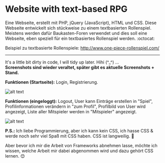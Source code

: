 # Website with text-based RPG

Eine Webseite, erstellt mit PHP, jQuery (JavaScript), HTML und CSS. Diese Webseite entwickelt sich stückweise zu einem textbasierten Rollenspiel. Meistens werden dafür Baukasten-Foren verwendet und dies soll eine Webseite, eben speziell für ein textbasiertes Rollenspiel werden. :octocat:

Beispiel zu textbasierte Rollenspiele: http://www.one-piece-rollenspiel.com/

-------------------------------------------------------------------------------------------------------------------

It's a little bit dirty in code, I will tidy up later. Hihi (^_^) ... <br/>
**Screenshots sind wieder veraltet, später gibt es aktuelle Screenshots + Stand.**

**Funktionen (Startseite):** Login, Registrierung.

![alt text](https://s20.directupload.net/images/210731/ynrw7vqb.jpg) 

**Funktionen (eingeloggt):** Logout, User kann Einträge erstellen in "Spiel", Profilinformationen verändern in "zum Profil", Profilbild von User wird angezeigt, Liste aller Mitspieler werden in "Mitspieler" angezeigt.

![alt text](https://s20.directupload.net/images/210731/d8xk8js5.jpg) 

**P.S.:** Ich liebe Programmierung, aber ich kann kein CSS, ich hasse CSS & werde noch sehr viel Spaß mit CSS haben. CSS ist langweilig. :poop:

Aber bevor ich mir die Arbeit von Frameworks abnehmen lasse, möchte ich wissen, welche Arbeit mir dabei abgenommen wird und dazu gehört CSS lernen. :blush:
